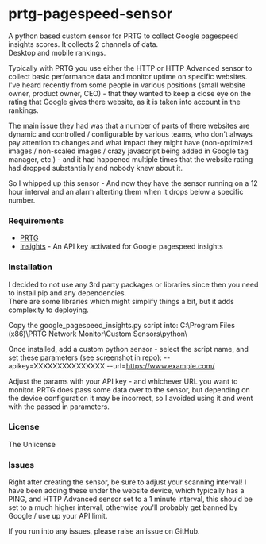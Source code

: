 # prtg-pagespeed-sensor
A python based custom sensor for PRTG to collect Google pagespeed insights scores.  It collects 2 channels of data.  
Desktop and mobile rankings.

Typically with PRTG you use either the HTTP or HTTP Advanced sensor to collect basic performance data and monitor uptime
on specific websites.  I've heard recently from some people in various positions (small website owner, product owner, CEO) - that 
they wanted to keep a close eye on the rating that Google gives there website, as it is taken into account in the rankings.

The main issue they had was that a number of parts of there websites are dynamic and controlled / configurable by various teams, 
who don't always pay attention to changes and what impact they might have (non-optimized images / non-scaled images / crazy javascript being
added in Google tag manager, etc.) - and it had happened multiple times that the website rating had dropped substantially and 
nobody knew about it.

So I whipped up this sensor - And now they have the sensor running on a 12 hour interval and an alarm alterting them when it drops below a specific number.

### Requirements

* [PRTG] 
* [Insights] - An API key activated for Google pagespeed insights

### Installation

I decided to not use any 3rd party packages or libraries since then you need to install pip and any dependencies.  
There are some libraries which might simplify things a bit, but it adds complexity to deploying.

Copy the google_pagespeed_insights.py script into: C:\Program Files (x86)\PRTG Network Monitor\Custom Sensors\python\

Once installed, add a custom python sensor - select the script name, and set these parameters (see screenshot in repo):
--apikey=XXXXXXXXXXXXXXX --url=https://www.example.com/

Adjust the params with your API key - and whichever URL you want to monitor. 
PRTG does pass some data over to the sensor, but depending on the device configuration it may be incorrect, so I avoided using it 
and went with the passed in parameters.

### License
The Unlicense

### Issues
Right after creating the sensor, be sure to adjust your scanning interval!  I have been adding these under the website device,
which typically has a PING, and HTTP Advanced sensor set to a 1 minute interval, this should be set to a much higher interval,
otherwise you'll probably get banned by Google / use up your API limit.

If you run into any issues, please raise an issue on GitHub.

[//]: #

   [PRTG]: <https://www.paessler.com/prtg>
   [Insights]: <https://developers.google.com/speed/pagespeed/insights/>
